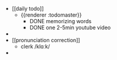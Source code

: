 - [[daily todo]]
	- {{renderer :todomaster}}
		- DONE memorizing words
		- DONE one 2-5min youtube video
-
- [[pronunciation correction]]
	- clerk  /klɑːk/
-